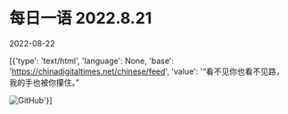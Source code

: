 # 每日一语 2022.8.21

2022-08-22

[{'type': 'text/html', 'language': None, 'base': 'https://chinadigitaltimes.net/chinese/feed', 'value': '“看不见你也看不见路，我的手也被你攥住。”

![GitHub](https://chinadigitaltimes.net/chinese/files/2022/08/8.21.jpg)'}]